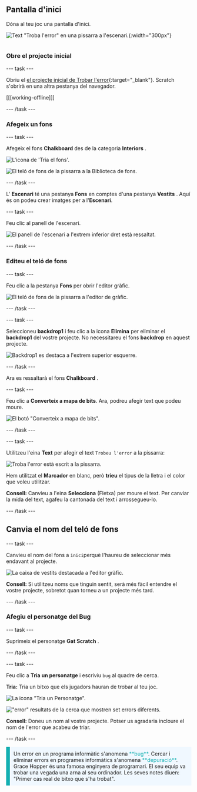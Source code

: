 ## Pantalla d'inici

<div style="display: flex; flex-wrap: wrap">
<div style="flex-basis: 200px; flex-grow: 1; margin-right: 15px;">
Dóna al teu joc una pantalla d'inici.
</div>
<div>

![Text "Troba l'error" en una pissarra a l'escenari.](images/start-screen.png){:width="300px"}

</div>
</div>

### Obre el projecte inicial

--- task ---

Obriu el [el projecte inicial  de Trobar l'error](https://scratch.mit.edu/projects/582214723/editor){:target="_blank"}. Scratch s'obrirà en una altra pestanya del navegador.

[[[working-offline]]]

--- /task ---

### Afegeix un fons

--- task ---

Afegeix el fons **Chalkboard** des de  la categoria **Interiors** .

![L'icona de 'Tria el fons'.](images/backdrop-button.png)

![El teló de fons de la pissarra a la Biblioteca de fons.](images/chalkboard.png)

--- /task ---

L' **Escenari** té una pestanya **Fons** en comptes d'una pestanya **Vestits** . Aquí és on podeu crear imatges per a l'**Escenari**.

--- task ---

Feu clic al panell de l'escenari.

![El panell de l'escenari a l'extrem inferior dret està ressaltat.](images/stage-pane.png)

--- /task ---

### Editeu el teló de fons

--- task ---

Feu clic a la pestanya **Fons** per obrir l'editor gràfic.

![El teló de fons de la pissarra a l'editor de gràfic.](images/chalkboard-paint.png)

--- /task ---

--- task ---

Seleccioneu **backdrop1** i feu clic a la icona **Elimina** per eliminar el **backdrop1** del vostre projecte. No necessitareu el fons **backdrop** en aquest projecte.

![Backdrop1 es destaca a l'extrem superior esquerre.](images/delete-backdrop1.png)

--- /task ---

Ara es ressaltarà el fons **Chalkboard** .

--- task ---

Feu clic a **Converteix a mapa de bits**. Ara, podreu afegir text que podeu moure.

![El botó "Converteix a mapa de bits".](images/vector-button.png)

--- /task ---

--- task ---

Utilitzeu l'eina **Text** per afegir el text `Trobeu l'error` a la pissarra:

![Troba l'error està escrit a la pissarra.](images/chalkboard-text.png)

Hem utilitzat el **Marcador** en blanc, però **trieu** el tipus de la lletra i el color que voleu utilitzar.

**Consell:** Canvieu a l'eina **Selecciona** (Fletxa) per moure el text. Per canviar la mida del text, agafeu la cantonada del text i arrossegueu-lo.

--- /task ---

## Canvia el nom del teló de fons

--- task ---

Canvieu el nom del fons a `inici`perquè l'haureu de seleccionar més endavant al projecte.

![La caixa de vestits destacada a l'editor gràfic.](images/start-screen-name.png)

**Consell:** Si utilitzeu noms que tinguin sentit, serà més fàcil entendre el vostre projecte, sobretot quan torneu a un projecte més tard.

--- /task ---

### Afegiu el personatge del Bug

--- task ---

Suprimeix el personatge **Gat Scratch** .

--- /task ---

--- task ---

Feu clic a **Tria un personatge** i escriviu `bug` al quadre de cerca.

**Tria:** Tria un bitxo que els jugadors hauran de trobar al teu joc.

![La icona "Tria un Personatge".](images/sprite-button.png)

!["error" resultats de la cerca que mostren set errors diferents.](images/bug-search.png)

**Consell:** Doneu un nom al vostre projecte. Potser us agradaria incloure el nom de l'error que acabeu de triar.

--- /task ---

<p style="border-left: solid; border-width:10px; border-color: #0faeb0; background-color: aliceblue; padding: 10px;">
Un error en un programa informàtic s'anomena <span style="color: #0faeb0">**bug**</span>. Cercar i eliminar errors en programes informàtics s'anomena <span style="color: #0faeb0">**depuració**</span>. Grace Hopper és una famosa enginyera de programari. El seu equip va trobar una vegada una arna al seu ordinador. Les seves notes diuen: "Primer cas real de bitxo que s'ha trobat".
</p>


